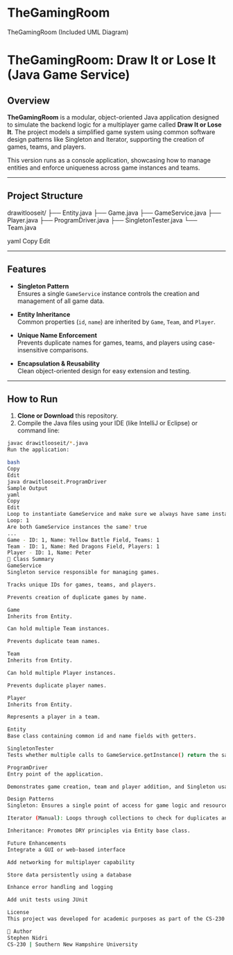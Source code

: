 # TheGamingRoom
TheGamingRoom (Included UML Diagram)


# TheGamingRoom: Draw It or Lose It (Java Game Service)

## Overview

**TheGamingRoom** is a modular, object-oriented Java application designed to simulate the backend logic for a multiplayer game called **Draw It or Lose It**. The project models a simplified game system using common software design patterns like Singleton and Iterator, supporting the creation of games, teams, and players.

This version runs as a console application, showcasing how to manage entities and enforce uniqueness across game instances and teams.

---

## Project Structure

drawitlooseit/
├── Entity.java
├── Game.java
├── GameService.java
├── Player.java
├── ProgramDriver.java
├── SingletonTester.java
└── Team.java

yaml
Copy
Edit

---

## Features

- **Singleton Pattern**  
  Ensures a single `GameService` instance controls the creation and management of all game data.

- **Entity Inheritance**  
  Common properties (`id`, `name`) are inherited by `Game`, `Team`, and `Player`.

- **Unique Name Enforcement**  
  Prevents duplicate names for games, teams, and players using case-insensitive comparisons.

- **Encapsulation & Reusability**  
  Clean object-oriented design for easy extension and testing.

---

## How to Run

1. **Clone or Download** this repository.
2. Compile the Java files using your IDE (like IntelliJ or Eclipse) or command line:

```bash
javac drawitlooseit/*.java
Run the application:

bash
Copy
Edit
java drawitlooseit.ProgramDriver
Sample Output
yaml
Copy
Edit
Loop to instantiate GameService and make sure we always have same instance
Loop: 1
Are both GameService instances the same? true
...
Game - ID: 1, Name: Yellow Battle Field, Teams: 1
Team - ID: 1, Name: Red Dragons Field, Players: 1
Player - ID: 1, Name: Peter
🔨 Class Summary
GameService
Singleton service responsible for managing games.

Tracks unique IDs for games, teams, and players.

Prevents creation of duplicate games by name.

Game
Inherits from Entity.

Can hold multiple Team instances.

Prevents duplicate team names.

Team
Inherits from Entity.

Can hold multiple Player instances.

Prevents duplicate player names.

Player
Inherits from Entity.

Represents a player in a team.

Entity
Base class containing common id and name fields with getters.

SingletonTester
Tests whether multiple calls to GameService.getInstance() return the same object.

ProgramDriver
Entry point of the application.

Demonstrates game creation, team and player addition, and Singleton usage.

Design Patterns
Singleton: Ensures a single point of access for game logic and resource control.

Iterator (Manual): Loops through collections to check for duplicates and retrieve items.

Inheritance: Promotes DRY principles via Entity base class.

Future Enhancements
Integrate a GUI or web-based interface

Add networking for multiplayer capability

Store data persistently using a database

Enhance error handling and logging

Add unit tests using JUnit

License
This project was developed for academic purposes as part of the CS-230 Software Design course at SNHU. All rights reserved by the original author(s).

👤 Author
Stephen Nidri
CS-230 | Southern New Hampshire University
